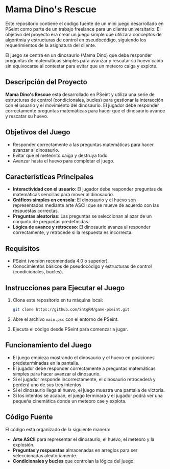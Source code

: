 # Mama Dino's Rescue

Este repositorio contiene el código fuente de un mini juego desarrollado en PSeint como parte de un trabajo freelance para un cliente universitario. El objetivo del proyecto era crear un juego simple que utilizara conceptos de algoritmia y estructuras de control en pseudocódigo, siguiendo los requerimientos de la asignatura del cliente.

El juego se centra en un dinosaurio (Mama Dino) que debe responder preguntas de matemáticas simples para avanzar y rescatar su huevo caído sin equivocarse al contestar para evitar que un meteoro caiga y explote.

## Descripción del Proyecto

**Mama Dino's Rescue** está desarrollado en PSeint y utiliza una serie de estructuras de control (condicionales, bucles) para gestionar la interacción con el usuario y el movimiento del dinosaurio. El jugador debe responder correctamente preguntas matemáticas para hacer que el dinosaurio avance y rescatar su huevo.

## Objetivos del Juego

- Responder correctamente a las preguntas matemáticas para hacer avanzar al dinosaurio.
- Evitar que el meteorito caiga y destruya todo.
- Avanzar hasta el huevo para completar el juego.

## Características Principales

- **Interactividad con el usuario**: El jugador debe responder preguntas de matemáticas sencillas para mover al dinosaurio.
- **Gráficos simples en consola**: El dinosaurio y el huevo son representados mediante arte ASCII que se mueve de acuerdo con las respuestas correctas.
- **Preguntas aleatorias**: Las preguntas se seleccionan al azar de un conjunto de preguntas predefinidas.
- **Lógica de avance y retroceso**: El dinosaurio avanza al responder correctamente, y retrocede si la respuesta es incorrecta.

## Requisitos

- PSeint (versión recomendada 4.0 o superior).
- Conocimientos básicos de pseudocódigo y estructuras de control (condicionales, bucles).

## Instrucciones para Ejecutar el Juego

1. Clona este repositorio en tu máquina local:

    ```bash
    git clone https://github.com/SntgRM/game-pseint.git
    ```

2. Abre el archivo `main.psc` con el entorno de PSeint.
3. Ejecuta el código desde PSeint para comenzar a jugar.

## Funcionamiento del Juego

- El juego empieza mostrando el dinosaurio y el huevo en posiciones predeterminadas en la pantalla.
- El jugador debe responder correctamente a preguntas matemáticas simples para hacer avanzar al dinosaurio.
- Si el jugador responde incorrectamente, el dinosaurio retrocederá y perderá uno de sus tres intentos.
- Si el dinosaurio llega al huevo, el juego muestra una pantalla de victoria.
- Si los intentos se acaban, el juego terminará y el jugador podrá ver una pequeña cinemática donde un meteoro cae y explota.

## Código Fuente

El código está organizado de la siguiente manera:

- **Arte ASCII** para representar el dinosaurio, el huevo, el meteoro y la explosión.
- **Preguntas y respuestas** almacenadas en arreglos para ser seleccionadas aleatoriamente.
- **Condicionales y bucles** que controlan la lógica del juego.
